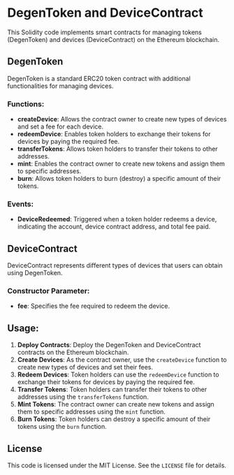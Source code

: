 # DegenToken and DeviceContract

This Solidity code implements smart contracts for managing tokens (DegenToken) and devices (DeviceContract) on the Ethereum blockchain.

## DegenToken

DegenToken is a standard ERC20 token contract with additional functionalities for managing devices.

### Functions:

- **createDevice**: Allows the contract owner to create new types of devices and set a fee for each device.
- **redeemDevice**: Enables token holders to exchange their tokens for devices by paying the required fee.
- **transferTokens**: Allows token holders to transfer their tokens to other addresses.
- **mint**: Enables the contract owner to create new tokens and assign them to specific addresses.
- **burn**: Allows token holders to burn (destroy) a specific amount of their tokens.

### Events:

- **DeviceRedeemed**: Triggered when a token holder redeems a device, indicating the account, device contract address, and total fee paid.

## DeviceContract

DeviceContract represents different types of devices that users can obtain using DegenToken.

### Constructor Parameter:

- **fee**: Specifies the fee required to redeem the device.

## Usage:

1. **Deploy Contracts**: Deploy the DegenToken and DeviceContract contracts on the Ethereum blockchain.
2. **Create Devices**: As the contract owner, use the `createDevice` function to create new types of devices and set their fees.
3. **Redeem Devices**: Token holders can use the `redeemDevice` function to exchange their tokens for devices by paying the required fee.
4. **Transfer Tokens**: Token holders can transfer their tokens to other addresses using the `transferTokens` function.
5. **Mint Tokens**: The contract owner can create new tokens and assign them to specific addresses using the `mint` function.
6. **Burn Tokens**: Token holders can destroy a specific amount of their tokens using the `burn` function.

## License

This code is licensed under the MIT License. See the `LICENSE` file for details.

